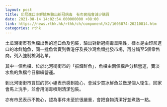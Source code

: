 ```yaml
---
layout: post
title: 印尼進口冰鮮䱽魚驗出新冠病毒　有市民指會減少購買
date: 2021-08-14 14:02:54.000000000 +08:00
link: https://news.rthk.hk/rthk/ch/component/k2/1605874-20210814.htm
categories: rthk
---
```


土瓜灣街市有魚檔出售的進口魚及包裝，驗出對新冠病毒呈陽性，樣本是由印尼進口的冰鮮䱽魚，同一批魚曾賣到香港仔及長沙灣魚類批發市場，再分銷至5個零售商，列入強制檢測名單。

其中一個魚檔、位於北河街街市的「振輝鮮魚」，魚檔由兩個檔戶分租營運，賣淡水魚的魚檔今日繼續營運。

到北河街街市買餸的郭小姐表示感到擔心，會減少買冰鮮魚並做足個人衛生，回家會馬上洗手，並會用消毒噴劑清潔包裝。

亦有市民表示不擔心，認為事件未至於很嚴重，會把食物清潔好並煮熟一點。
